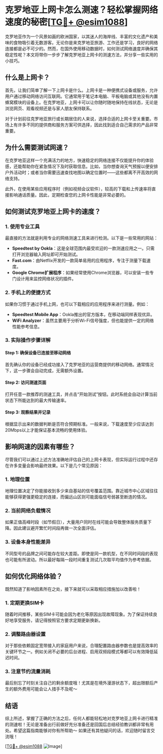 # 克罗地亚上网卡怎么测速？轻松掌握网络速度的秘密[[TG💪+ @esim1088](https://t.me/s/esim1088)]

克罗地亚作为一个风景如画的欧洲国家，以其迷人的海岸线、丰富的文化遗产和美味的食物吸引着无数游客。无论你是来克罗地亚旅游、工作还是学习，良好的网络连接都是必不可少的。然而，在国外使用移动数据时，如何测试网络速度并确保其稳定性呢？本文将带你一步步了解克罗地亚上网卡的测速方法，并分享一些实用的小技巧。

## **什么是上网卡？**

首先，让我们简单了解一下上网卡是什么。上网卡是一种便携式设备或服务，允许用户通过移动网络访问互联网。它通常用于笔记本电脑、平板电脑或其他没有内置蜂窝模块的设备上。在克罗地亚，上网卡可以让你随时随地保持在线状态，无论是浏览网页、观看视频还是与家人朋友保持联系。

对于计划前往克罗地亚旅行或长期居住的人来说，选择合适的上网卡至关重要。市场上有许多不同的提供商和服务方案可供选择，因此找到适合自己需求的产品非常重要。

## **为什么需要测试网速？**

在克罗地亚这样一个充满活力的地方，快速稳定的网络连接不仅能提升你的体验感，还能帮助你在紧急情况下及时获取信息。比如，当你想查询天气预报以便安排户外活动时；或者当你需要迅速查找地图以确定位置时——这些都离不开高效的网络支持。

此外，在使用某些应用程序时（例如视频会议软件），较高的下载和上传速率将直接影响通话质量。因此，定期检查您的上网卡性能是非常必要的。

## **如何测试克罗地亚上网卡的速度？**

### **1. 使用专业工具**

最直接的方法就是利用专业的网络测速工具来进行检测。以下是一些常用的网站：

- **Speedtest by Ookla**：这是全球范围内最受欢迎的一款测速应用之一。只需打开浏览器输入网址即可开始测试。
- **Fast.com**：由Netflix开发的一款简单易用的应用程序，专注于测量下载速度。
- **Google Chrome扩展程序**：如果经常使用Chrome浏览器，可以安装一些专门设计用来监控网络状况的插件。

### **2. 手机上的便捷方式**

如果你习惯于通过手机上网，也可以下载相应的应用程序来进行测量。例如：

- **Speedtest Mobile App**：Ookla推出的官方版本，在移动端同样表现优异。
- **WiFi Analyzer**：虽然主要用于分析Wi-Fi信号强度，但也能提供一定的网络性能参考信息。

### **3. 实际操作步骤详解**

#### **Step 1: 确保设备已连接至移动网络**
首先确认你的设备已经成功接入了克罗地亚的运营商提供的移动网络。通常情况下，这一步骤会自动完成，无需额外设置。

#### **Step 2: 访问测速页面**
打开任意一款推荐的测速工具，并点击“开始测试”按钮。此时系统会自动计算当前状态下所能达到的最大传输速率。

#### **Step 3: 观察结果并记录**
根据显示出来的数据判断是否符合预期标准。一般来说，下载速度至少应该达到20Mbps以上才能保证基本流畅的使用体验。

## **影响网速的因素有哪些？**

尽管我们可以通过上述方法准确地评估自己的上网卡表现，但实际运行过程中还存在许多变量会影响最终效果。以下是几个常见原因：

### **1. 地理位置**
地理位置决定了你能接收到多少来自基站的信号覆盖范围。靠近城市中心区域往往能够获得更强更稳定的连接，而偏远山区则可能面临信号弱甚至断连的情况。

### **2. 当前网络负载情况**
如果正值高峰时段（如节假日），大量用户同时在线可能会导致整体服务质量下降。因此建议避开繁忙时间段再做一次全面评估。

### **3. 设备本身性能差异**
不同型号的品牌之间可能存在较大差距。即使是同一款机型，在不同时间段的表现也可能有所波动。所以最好每隔一段时间重复测试几次取平均值作为参考依据。

## **如何优化网络体验？**

既然知道了影响因素所在之处，接下来就可以采取相应措施加以改善啦！

### **1. 定期更换SIM卡**
随着时间推移，某些SIM卡可能会因为老化等原因出现故障现象。为了保证持续良好地享受服务，请记得按照官方要求定期更新换新。

### **2. 调整路由器设置**
对于那些依赖固定宽带接入的家庭用户来说，合理配置路由器参数也是提高效率的关键环节之一。例如关闭不必要的后台进程、启用双频段模式等都可以有效降低延迟时间。

### **3. 注意节约流量消耗**
最后别忘了时刻关注自己的剩余额度哦！尤其是在境外漫游状态下，超出限额后产生的额外费用可能会让人措手不及呢～

## **结语**

综上所述，掌握了正确的方法之后，任何人都能轻松地对克罗地亚上网卡进行精准的测速啦！无论是准备出行前做好充分准备还是回国后总结经验教训都非常有用处。希望这篇指南能够对你有所帮助～ 如果还有其他疑问的话，欢迎随时留言交流哦！

[[TG💪+ @esim1088](https://t.me/s/esim1088) ![Image](https://i.postimg.cc/4NQfJmqS/Snipaste-2025-05-13-00-14-12.png)]